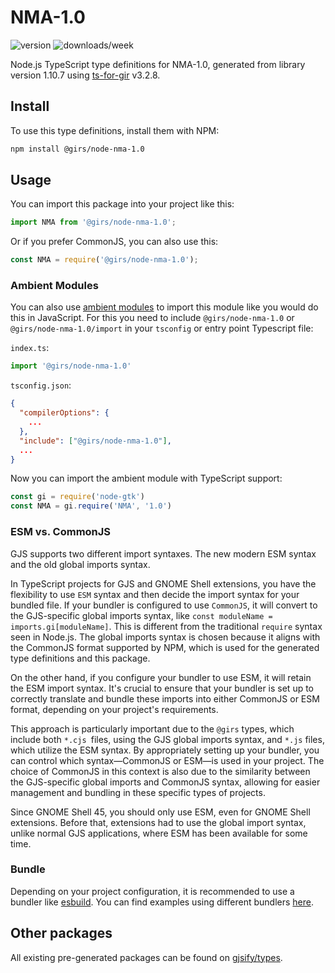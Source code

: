 
# NMA-1.0

![version](https://img.shields.io/npm/v/@girs/node-nma-1.0)
![downloads/week](https://img.shields.io/npm/dw/@girs/node-nma-1.0)


Node.js TypeScript type definitions for NMA-1.0, generated from library version 1.10.7 using [ts-for-gir](https://github.com/gjsify/ts-for-gir) v3.2.8.


## Install

To use this type definitions, install them with NPM:
```bash
npm install @girs/node-nma-1.0
```

## Usage

You can import this package into your project like this:
```ts
import NMA from '@girs/node-nma-1.0';
```

Or if you prefer CommonJS, you can also use this:
```ts
const NMA = require('@girs/node-nma-1.0');
```

### Ambient Modules

You can also use [ambient modules](https://github.com/gjsify/ts-for-gir/tree/main/packages/cli#ambient-modules) to import this module like you would do this in JavaScript.
For this you need to include `@girs/node-nma-1.0` or `@girs/node-nma-1.0/import` in your `tsconfig` or entry point Typescript file:

`index.ts`:
```ts
import '@girs/node-nma-1.0'
```

`tsconfig.json`:
```json
{
  "compilerOptions": {
    ...
  },
  "include": ["@girs/node-nma-1.0"],
  ...
}
```

Now you can import the ambient module with TypeScript support: 

```ts
const gi = require('node-gtk')
const NMA = gi.require('NMA', '1.0')
```



### ESM vs. CommonJS

GJS supports two different import syntaxes. The new modern ESM syntax and the old global imports syntax.

In TypeScript projects for GJS and GNOME Shell extensions, you have the flexibility to use `ESM` syntax and then decide the import syntax for your bundled file. If your bundler is configured to use `CommonJS`, it will convert to the GJS-specific global imports syntax, like `const moduleName = imports.gi[moduleName]`. This is different from the traditional `require` syntax seen in Node.js. The global imports syntax is chosen because it aligns with the CommonJS format supported by NPM, which is used for the generated type definitions and this package.

On the other hand, if you configure your bundler to use ESM, it will retain the ESM import syntax. It's crucial to ensure that your bundler is set up to correctly translate and bundle these imports into either CommonJS or ESM format, depending on your project's requirements.

This approach is particularly important due to the `@girs` types, which include both `*.cjs `files, using the GJS global imports syntax, and `*.js` files, which utilize the ESM syntax. By appropriately setting up your bundler, you can control which syntax—CommonJS or ESM—is used in your project. The choice of CommonJS in this context is also due to the similarity between the GJS-specific global imports and CommonJS syntax, allowing for easier management and bundling in these specific types of projects.

Since GNOME Shell 45, you should only use ESM, even for GNOME Shell extensions. Before that, extensions had to use the global import syntax, unlike normal GJS applications, where ESM has been available for some time.

### Bundle

Depending on your project configuration, it is recommended to use a bundler like [esbuild](https://esbuild.github.io/). You can find examples using different bundlers [here](https://github.com/gjsify/ts-for-gir/tree/main/examples).

## Other packages

All existing pre-generated packages can be found on [gjsify/types](https://github.com/gjsify/types).

